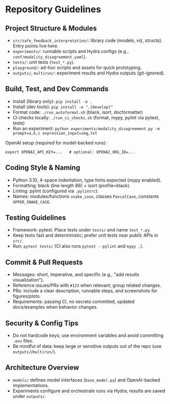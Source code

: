 # Repository Guidelines

## Project Structure & Modules
- `src/safe_feedback_interpretation/`: library code (models, viz, structs). Entry points live here.
- `experiments/`: runnable scripts and Hydra configs (e.g., `conf/modality_disagreement.yaml`).
- `tests/`: unit tests (`test_*.py`).
- `playground/`: ad-hoc scripts and assets for quick prototyping.
- `outputs/`, `multirun/`: experiment results and Hydra outputs (git-ignored).

## Build, Test, and Dev Commands
- Install (library only): `pip install -e .`
- Install (dev tools): `pip install -e ".[develop]"`
- Format code: `./run_autoformat.sh` (black, isort, docformatter)
- CI checks locally: `./run_ci_checks.sh` (format, mypy, pylint via pytest, tests)
- Run an experiment: `python experiments/modality_disagreement.py -m prompt=a,b,c expression_input=img,txt`

OpenAI setup (required for model-backed runs):
```
export OPENAI_API_KEY=...   # optional: OPENAI_ORG_ID=...
```

## Coding Style & Naming
- Python 3.10, 4-space indentation, type hints expected (mypy enabled).
- Formatting: black (line length 88) + isort (profile=black).
- Linting: pylint (configured via `.pylintrc`).
- Names: modules/functions `snake_case`, classes `PascalCase`, constants `UPPER_SNAKE_CASE`.

## Testing Guidelines
- Framework: pytest. Place tests under `tests/` and name `test_*.py`.
- Keep tests fast and deterministic; prefer unit tests near public APIs in `src/`.
- Run: `pytest tests/` (CI also runs `pytest --pylint` and `mypy .`).

## Commit & Pull Requests
- Messages: short, imperative, and specific (e.g., "add results visualization").
- Reference issues/PRs with `#123` when relevant; group related changes.
- PRs: include a clear description, runnable steps, and screenshots for figures/plots.
- Requirements: passing CI, no secrets committed, updated docs/examples when behavior changes.

## Security & Config Tips
- Do not hardcode keys; use environment variables and avoid committing `.env` files.
- Be mindful of data: keep large or sensitive outputs out of the repo (use `outputs/`/`multirun/`).

## Architecture Overview
- `models/` defines model interfaces (`base_model.py`) and OpenAI-backed implementations.
- Experiments configure and orchestrate runs via Hydra; results are saved under `outputs/`.

